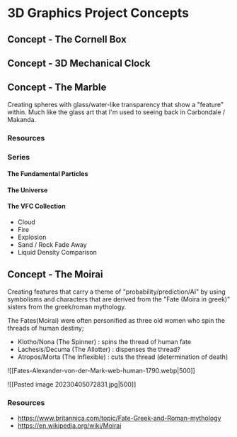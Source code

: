 # 3D Graphics Project Concepts

## Concept - The Cornell Box

## Concept - 3D Mechanical Clock


## Concept - The Marble
Creating spheres with glass/water-like transparency that show a "feature" within. Much like the glass art that I'm used to seeing back in Carbondale / Makanda.

### Resources


### Series

#### The Fundamental Particles

#### The Universe

#### The VFC Collection
- Cloud
- Fire
- Explosion
- Sand / Rock Fade Away
- Liquid Density Comparison

## Concept - The Moirai
Creating features that carry a theme of "probability/prediction/AI" by using symbolisms and characters that are derived from the "Fate (Moira in greek)" sisters from the greek/roman mythology.

The Fates(Moirai) were often personified as three old women who spin the threads of human destiny;
- Klotho/Nona (The Spinner) : spins the thread of human fate
- Lachesis/Decuma (The Allotter) : dispenses the thread?
- Atropos/Morta (The Inflexible) : cuts the thread (determination of death)

![[Fates-Alexander-von-der-Mark-web-human-1790.webp|500]]

![[Pasted image 20230405072831.jpg|500]]

### Resources
- https://www.britannica.com/topic/Fate-Greek-and-Roman-mythology
- https://en.wikipedia.org/wiki/Moirai